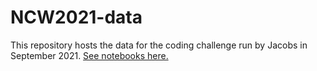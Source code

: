 # NCW2021-data
This repository hosts the data for the coding challenge run by Jacobs in September 2021. [See notebooks here.](https://github.com/MatthewJWhittle/NCW2021)
